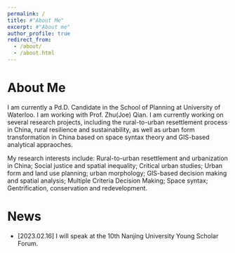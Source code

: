 ```yaml
---
permalink: /
title: #"About Me"
excerpt: #"About me"
author_profile: true
redirect_from: 
  - /about/
  - /about.html
---
```


# About Me
I am currently a Pd.D. Candidate in the School of Planning at University of Waterloo. I am working with Prof. Zhu(Joe) Qian. I am currently working on several research projects, including the rural-to-urban resettlement process in China, rural resilience and sustainability, as well as urban form transformation in China based on space syntax theory and GIS-based analytical appraoches. 

My research interests include: Rural-to-urban resettlement and urbanization in China; Social justice and spatial inequality; Critical urban studies; Urban form and land use planning; urban morphology; GIS-based decision making and spatial analysis; Multiple Criteria Decision Making; Space syntax; Gentrification, conservation and redevelopment.

# News
- [2023.02.16] I will speak at the 10th Nanjing University Young Scholar Forum.

